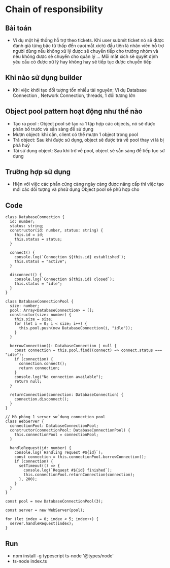 # Chain of responsibility


## Bài toán
- Ví dụ một hệ thống hỗ trợ theo tickets. Khi user submit ticket nó sẽ được đánh giá từng bậc từ thấp đến cao(mắt xích) đầu tiên là nhân viên hỗ trợ người dùng nếu không xử lý được sẽ chuyển tiếp cho trưởng nhóm và nếu không được sẽ chuyển cho quản lý ... Mỗi mắt xích sẽ quyết định yêu cầu có được xử lý hay không hay sẽ tiếp tục được chuyển tiếp

## Khi nào sử dụng builder
- Khi việc khởi tạo đối tượng tốn nhiều tài nguyên: Ví dụ Database Connection , Network Connection, threads, 1 đối tượng lớn

## Object pool pattern hoạt động như thế nào
- Tạo ra pool : Object pool sẽ tạo ra 1 tập hợp các objects, nó sẽ được phân bố trước và sẵn sàng để sử dụng
- Mượn object: khi cần, client có thể mượn 1 object trong pool 
- Trả object: Sau khi được sử dụng, object sẽ được trả về pool thay vì là bị phá huỷ
- Tái sử dụng object: Sau khi trở về pool, object sẽ sẵn sàng để tiếp tục sử dụng

## Trường hợp sử dụng
- Hiện với việc các phần cứng càng ngày càng được nâng cấp thì việc tạo mới các đối tượng và phsử dụng Object pool sẽ phù hợp cho 

## Code
```
class DatabaseConnection {
  id: number;
  status: string;
  constructor(id: number, status: string) {
    this.id = id;
    this.status = status;
  }

  connect() {
    console.log(`Connection ${this.id} established`);
    this.status = "active";
  }

  disconnect() {
    console.log(`Connection ${this.id} closed`);
    this.status = "idle";
  }
}

class DatabaseConnectionPool {
  size: number;
  pool: Array<DatabaseConnection> = [];
  constructor(size: number) {
    this.size = size;
    for (let i = 0; i < size; i++) {
      this.pool.push(new DatabaseConnection(i, "idle"));
    }
  }

  borrowConnection(): DatabaseConnection | null {
    const connection = this.pool.find((connect) => connect.status === "idle");
    if (connection) {
      connection.connect();
      return connection;
    }
    console.log("No connection available");
    return null;
  }

  returnConnection(connection: DatabaseConnection) {
    connection.disconnect();
  }
}

// Mô phỏng 1 server sử dụng connection pool
class WebServer {
  connectionPool: DatabaseConnectionPool;
  constructor(connectionPool: DatabaseConnectionPool) {
    this.connectionPool = connectionPool;
  }

  handleRequest(id: number) {
    console.log(`Handling request #${id}`);
    const connection = this.connectionPool.borrowConnection();
    if (connection) {
      setTimeout(() => {
        console.log(`Request #${id} finished`);
        this.connectionPool.returnConnection(connection);
      }, 200);
    }
  }
}

const pool = new DatabaseConnectionPool(3);

const server = new WebServer(pool);

for (let index = 0; index < 5; index++) {
  server.handleRequest(index);
}

```

## Run
- npm install -g typescript ts-node '@types/node'
- ts-node index.ts